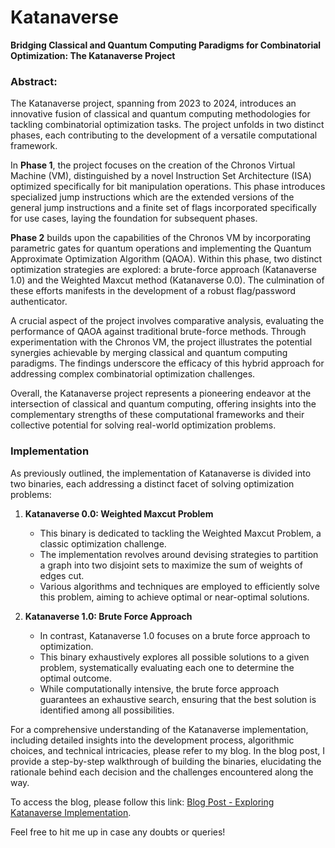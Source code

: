 # Katanaverse

<b>Bridging Classical and Quantum Computing Paradigms for Combinatorial Optimization: The Katanaverse Project</b>

### Abstract:

The Katanaverse project, spanning from 2023 to 2024, introduces an innovative fusion of classical and quantum computing methodologies for tackling combinatorial optimization tasks. The project unfolds in two distinct phases, each contributing to the development of a versatile computational framework.

In <b>Phase 1</b>, the project focuses on the creation of the Chronos Virtual Machine (VM), distinguished by a novel Instruction Set Architecture (ISA) optimized specifically for bit manipulation operations. This phase introduces specialized jump instructions which are the extended versions of the general jump instructions and a finite set of flags incorporated specifically for use cases, laying the foundation for subsequent phases.

<b>Phase 2</b> builds upon the capabilities of the Chronos VM by incorporating parametric gates for quantum operations and implementing the Quantum Approximate Optimization Algorithm (QAOA). Within this phase, two distinct optimization strategies are explored: a brute-force approach (Katanaverse 1.0) and the Weighted Maxcut method (Katanaverse 0.0). The culmination of these efforts manifests in the development of a robust flag/password authenticator.

A crucial aspect of the project involves comparative analysis, evaluating the performance of QAOA against traditional brute-force methods. Through experimentation with the Chronos VM, the project illustrates the potential synergies achievable by merging classical and quantum computing paradigms. The findings underscore the efficacy of this hybrid approach for addressing complex combinatorial optimization challenges.

Overall, the Katanaverse project represents a pioneering endeavor at the intersection of classical and quantum computing, offering insights into the complementary strengths of these computational frameworks and their collective potential for solving real-world optimization problems.

### Implementation

As previously outlined, the implementation of Katanaverse is divided into two binaries, each addressing a distinct facet of solving optimization problems:

1. **Katanaverse 0.0: Weighted Maxcut Problem**
   - This binary is dedicated to tackling the Weighted Maxcut Problem, a classic optimization challenge.
   - The implementation revolves around devising strategies to partition a graph into two disjoint sets to maximize the sum of weights of edges cut.
   - Various algorithms and techniques are employed to efficiently solve this problem, aiming to achieve optimal or near-optimal solutions.

2. **Katanaverse 1.0: Brute Force Approach**
   - In contrast, Katanaverse 1.0 focuses on a brute force approach to optimization.
   - This binary exhaustively explores all possible solutions to a given problem, systematically evaluating each one to determine the optimal outcome.
   - While computationally intensive, the brute force approach guarantees an exhaustive search, ensuring that the best solution is identified among all possibilities.

For a comprehensive understanding of the Katanaverse implementation, including detailed insights into the development process, algorithmic choices, and technical intricacies, please refer to my blog. In the blog post, I provide a step-by-step walkthrough of building the binaries, elucidating the rationale behind each decision and the challenges encountered along the way.

To access the blog, please follow this link: [Blog Post - Exploring Katanaverse Implementation](https://k1n0r4.github.io/post/katanaverse/).

Feel free to hit me up in case any doubts or queries!
